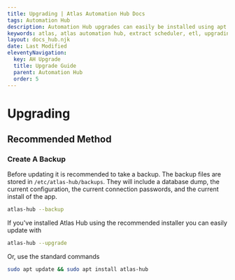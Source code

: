 ```yaml
---
title: Upgrading | Atlas Automation Hub Docs
tags: Automation Hub
description: Automation Hub upgrades can easily be installed using apt update and apt install commands. Take a backup before upgrading.
keywords: atlas, atlas automation hub, extract scheduler, etl, upgrading, ubuntu server
layout: docs_hub.njk
date: Last Modified
eleventyNavigation:
  key: AH Upgrade
  title: Upgrade Guide
  parent: Automation Hub
  order: 5
---
```


# Upgrading


## Recommended Method

### Create A Backup

Before updating it is recommended to take a backup. The backup files are stored in `/etc/atlas-hub/backups`. They will include a database dump, the current configuration, the current connection passwords, and the current install of the app.

```bash
atlas-hub --backup
```

If you've installed Atlas Hub using the recommended installer you can easily update with

```bash
atlas-hub --upgrade
```

Or, use the standard commands

```bash
sudo apt update && sudo apt install atlas-hub
```
